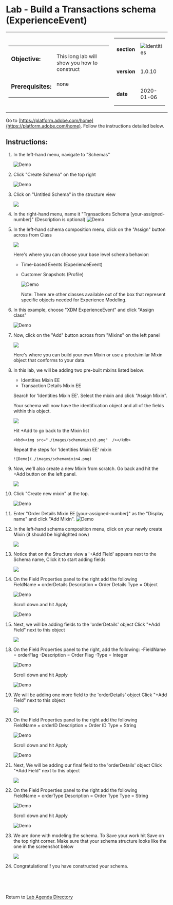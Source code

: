 # Lab - Build a Transactions schema (ExperienceEvent)

<table style="border-collapse: collapse; border: none;" class="tab" cellspacing="0" cellpadding="0">

<tr style="border: none;">

<div align="left">
<td width="600" style="border: none;">
<table>
<tbody valign="top">
      <tr width="500">
            <td valign="top"><h3>Objective:</h3></td>
            <td valign="top"><br>This long lab will show you how to construct 
            </td>
     </tr>
     <tr width="500">
           <td valign="top"><h3>Prerequisites:</h3></td>
           <td valign="top"><br>none
           </td>
     </tr>
</tbody>
</table>
</td>
</div>

<div align="right">
<td style="border: none;" valign="top">

<table>
<tbody valign="top">
      <tr>
            <td valign="middle" height="70"><b>section</b></td>
            <td valign="middle" height="70"><img src="https://github.com/adobe/AEP-Hands-on-Labs/blob/master/assets/images/left_hand_nav_menu_schemas.png?raw=true" alt="Identities"></td>
      </tr>
      <tr>
            <td valign="middle" height="70"><b>version</b></td>
            <td valign="middle" height="70">1.0.10</td>
      </tr>
      <tr>
            <td valign="middle" height="70"><b>date</b></td>
            <td valign="middle" height="70">2020-01-06</td>
      </tr>
</tbody>
</table>
</td>
</div>

</tr>
</table>

Go to [https://platform.adobe.com/home](https://platform.adobe.com/home). Follow the instructions detailed below.

## Instructions:

1. In the left-hand menu, navigate to "Schemas"


      ![Demo](./images/schemahome.png)

2. Click "Create Schema" on the top right


      ![Demo](./images/schemacreate.png)

3. Click on "Untitled Schema" in the structure view


    <kbd><img src="./images/schemaname.png"  /></kdb>

4. In the right-hand menu, name it "Transactions Schema [your-assigned-number]" (Description is optional)
   ![Demo](./images/schemaname1.png)
5. In the left-hand schema composition menu, click on the "Assign" button across from Class

   <kbd><img src="./images/schemaclassassign.png"  /></kdb>


    Here's where you can choose your base level schema behavior:
    - Time-based Events (ExperienceEvent)
    - Customer Snapshots (Profile)


      ![Demo](./images/schemaclass.png)


      Note: There are other classes available out of the box that represent specific objects needed for Experience Modeling.

6. In this example, choose "XDM ExperienceEvent" and click "Assign class"


      ![Demo](./images/schemaclass1.png)

7. Now, click on the "Add" button across from "Mixins" on the left panel


    <kbd><img src="./images/schemamixin.png"  /></kdb>


      Here's where you can build your own Mixin or use a prior/similar Mixin object that conforms to your data.

8. In this lab, we will be adding two pre-built mixins listed below:

   - Identities Mixin EE
   - Transaction Details Mixin EE

   Search for 'Identities Mixin EE'. Select the mixin and click "Assign Mixin".

   Your schema will now have the identification object and all of the fields within this object.


      <kbd><img src="./images/schemamixin2.png"  /></kdb>


      Hit +Add to go back to the Mixin list


       <kbd><img src="./images/schemamixin3.png"  /></kdb>



      Repeat the steps for 'Identities Mixin EE' mixin


       ![Demo](./images/schemamixin4.png)

9. Now, we'll also create a new Mixin from scratch. Go back and hit the +Add button on the left panel.

   <kbd><img src="./images/schemamixin6.png"  /></kdb>

10. Click "Create new mixin" at the top.


      ![Demo](./images/schemamixin7.png)

13. Enter "Order Details Mixin EE [your-assigned-number]" as the "Display name" and click "Add Mixin".
    ![Demo](./images/schemamixin8.png)
14. In the left-hand schema composition menu, click on your newly create Mixin (it should be highlighted now)


    <kbd><img src="./images/schemamixin9.png"  /></kdb>

15. Notice that on the Structure view a '+Add Field' appears next to the Schema name, Click it to start adding fields


    <kbd><img src="./images/schemamixin10.png"  /></kdb>

16. On the Field Properties panel to the right add the following  
     FieldName = orderDetails
    Description = Order Details
    Type = Object


    ![Demo](./images/schemamixin11.png)


    Scroll  down and hit Apply


    ![Demo](./images/schemaapply.png)

17. Next, we will be adding fields to the 'orderDetails' object Click "+Add Field" next to this object

    <kbd><img src="./images/schemamixin12.png"  /></kdb>

18) On the Field Properties panel to the right, add the following:
    -FieldName = orderFlag
    -Description = Order Flag
    -Type = Integer


     ![Demo](./images/schemamixin13.png)


     Scroll down and hit Apply


    ![Demo](./images/schemaapply.png)

19. We will be adding one more field to the 'orderDetails' object Click "+Add Field" next to this object


    <kbd><img src="./images/schemamixin12.png"  /></kdb>

20. On the Field Properties panel to the right add the following  
     FieldName = orderID
    Description = Order ID
    Type = String

    ![Demo](./images/schemamixin14.png)


    Scroll down and hit Apply


    ![Demo](./images/schemaapply.png)

19. Next, We will be adding our final field to the 'orderDetails' object Click "+Add Field" next to this object

    <kbd><img src="./images/schemamixin15.png"  /></kdb>

20. On the Field Properties panel to the right add the following  
     FieldName = orderType
    Description = Order Type
    Type = String


    ![Demo](./images/schemamixin15.png)


    Scroll down and hit Apply


    ![Demo](./images/schemaapply.png)

21. We are done with modeling the schema. To Save your work hit Save on the top right corner. Make sure that your schema structure looks like the one in the screenshot below

    <kbd><img src="./images/schemafinal.png"  /></kdb>

22. Congratulations!!! you have constructed your schema.

<br>
<br>
<br>

Return to [Lab Agenda Directory](https://github.com/adobe/AEP-Hands-on-Labs/blob/master/labs/fsi/README.md#lab-agenda)
